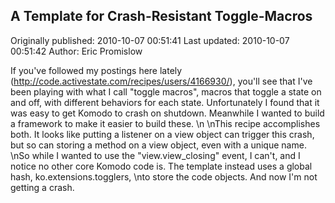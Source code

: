 ## A Template for Crash-Resistant Toggle-Macros 
Originally published: 2010-10-07 00:51:41 
Last updated: 2010-10-07 00:51:42 
Author: Eric Promislow 
 
If you've followed my postings here lately (http://code.activestate.com/recipes/users/4166930/), you'll see that I've been playing with what I call "toggle macros", macros that toggle a state on and off, with different behaviors for each state.  Unfortunately I found that it was easy to get Komodo to crash on shutdown.  Meanwhile I wanted to build a framework to make it easier to build these.\n\nThis recipe accomplishes both. It looks like putting a listener on a view object can trigger this crash, but so can storing a method on a view object, even with a unique name.\nSo while I wanted to use the "view.view_closing" event, I can't, and I notice no other core Komodo code is. The template instead uses a global hash, ko.extensions.togglers,\nto store the code objects. And now I'm not getting a crash.